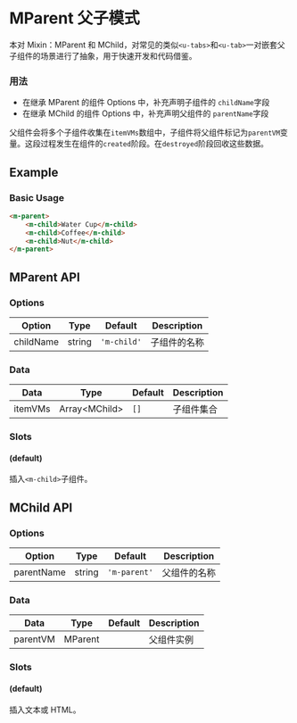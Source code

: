 <!-- 该 README.md 根据 api.yaml 和 docs/*.md 自动生成，为了方便在 GitHub 和 NPM 上查阅。如需修改，请查看源文件 -->

# MParent 父子模式

本对 Mixin：MParent 和 MChild，对常见的类似`<u-tabs>`和`<u-tab>`一对嵌套父子组件的场景进行了抽象，用于快速开发和代码借鉴。

### 用法

- 在继承 MParent 的组件 Options 中，补充声明子组件的 `childName`字段
- 在继承 MChild 的组件 Options 中，补充声明父组件的 `parentName`字段

父组件会将多个子组件收集在`itemVMs`数组中，子组件将父组件标记为`parentVM`变量。这段过程发生在组件的`created`阶段。在`destroyed`阶段回收这些数据。

## Example
### Basic Usage

``` html
<m-parent>
    <m-child>Water Cup</m-child>
    <m-child>Coffee</m-child>
    <m-child>Nut</m-child>
</m-parent>
```

## MParent API
### Options

| Option | Type | Default | Description |
| ------ | ---- | ------- | ----------- |
| childName | string | `'m-child'` | 子组件的名称 |

### Data

| Data | Type | Default | Description |
| ---- | ---- | ------- | ----------- |
| itemVMs | Array\<MChild\> | `[]` | 子组件集合 |

### Slots

#### (default)

插入`<m-child>`子组件。

## MChild API
### Options

| Option | Type | Default | Description |
| ------ | ---- | ------- | ----------- |
| parentName | string | `'m-parent'` | 父组件的名称 |

### Data

| Data | Type | Default | Description |
| ---- | ---- | ------- | ----------- |
| parentVM | MParent |  | 父组件实例 |

### Slots

#### (default)

插入文本或 HTML。

